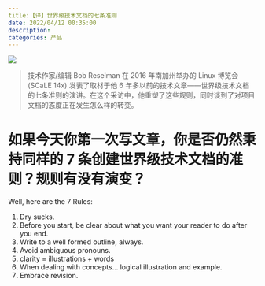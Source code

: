 ```yaml
---
title:【译】世界级技术文档的七条准则
date: 2022/04/12 00:35:00
description:
categories: 产品
---
```

![](https://images.scar.site/20220412003430.png)
> 技术作家/编辑 Bob Reselman 在 2016 年南加州举办的 Linux 博览会 (SCaLE 14x) 发表了取材于他 6 年多以前的技术文章——世界级技术文档的七条准则的演讲。在这个采访中，他重塑了这些规则，同时谈到了对项目文档的态度正在发生怎么样的转变。

# 如果今天你第一次写文章，你是否仍然秉持同样的 7 条创建世界级技术文档的准则？规则有没有演变？
Well, here are the 7 Rules:

1. Dry sucks.
2. Before you start, be clear about what you want your reader to do after you end.
4. Write to a well formed outline, always.
4. Avoid ambiguous pronouns.
5. clarity = illustrations + words
6. When dealing with concepts... logical illustration and example.
7. Embrace revision.